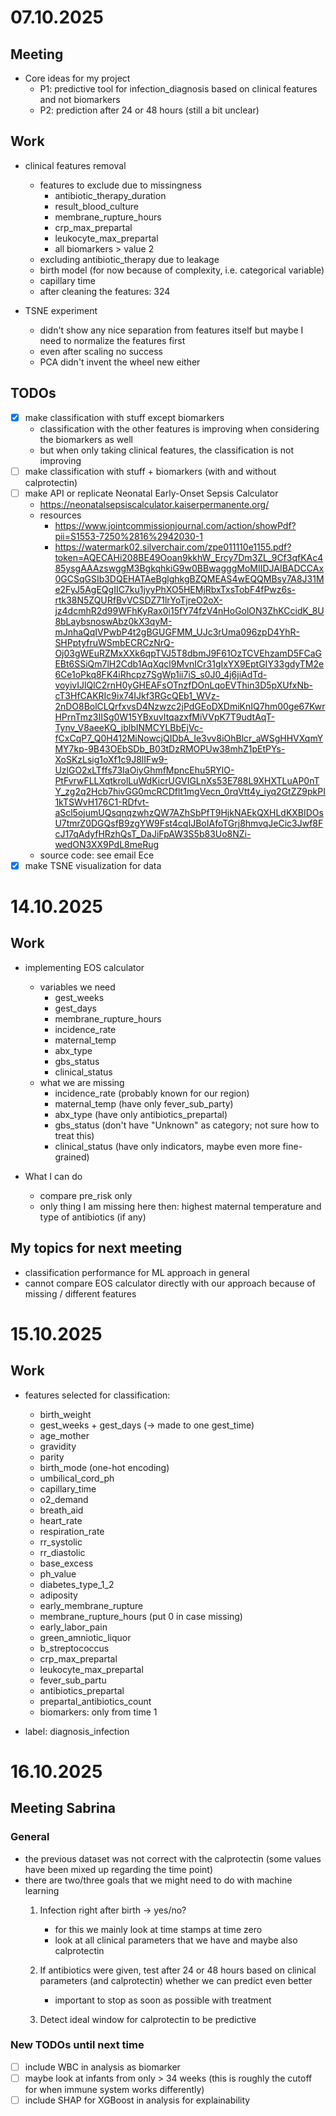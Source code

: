 # 07.10.2025
## Meeting 
- Core ideas for my project
    - P1: predictive tool for infection_diagnosis based on clinical features and not biomarkers
    - P2: prediction after 24 or 48 hours (still a bit unclear)


## Work 
- clinical features removal
    - features to exclude due to missingness
        - antibiotic_therapy_duration
        - result_blood_culture
        - membrane_rupture_hours
        - crp_max_prepartal
        - leukocyte_max_prepartal
        - all biomarkers > value 2
    - excluding antibiotic_therapy due to leakage
    - birth model (for now because of complexity, i.e. categorical variable)
    - capillary time
    - after cleaning the features: 324 

- TSNE experiment
    - didn't show any nice separation from features itself but maybe I need to normalize the features first
    - even after scaling no success
    - PCA didn't invent the wheel new either


## TODOs
- [x] make classification with stuff except biomarkers
    - classification with the other features is improving when considering the biomarkers as well 
    - but when only taking clinical features, the classification is not improving
- [ ] make classification with stuff + biomarkers (with and without calprotectin)
- [ ] make API or replicate Neonatal Early-Onset Sepsis Calculator
    - https://neonatalsepsiscalculator.kaiserpermanente.org/
    - resources
        - https://www.jointcommissionjournal.com/action/showPdf?pii=S1553-7250%2816%2942030-1
        - https://watermark02.silverchair.com/zpe011110e1155.pdf?token=AQECAHi208BE49Ooan9kkhW_Ercy7Dm3ZL_9Cf3qfKAc485ysgAAAzswggM3BgkqhkiG9w0BBwagggMoMIIDJAIBADCCAx0GCSqGSIb3DQEHATAeBglghkgBZQMEAS4wEQQMBsy7A8J31Me2FyJ5AgEQgIIC7ku1jyyPhXO5HEMjRbxTxsTobF4fPwz6s-rtk38N5ZQURfBvVCSDZ71lrYoTjreO2oX-jz4dcmhR2d99WFhKyRax0i15fY74fzV4nHoGolON3ZhKCcidK_8U8bLaybsnoswAbz0kX3qyM-mJnhaQqIVPwbP4t2gBGUGFMM_UJc3rUma096zpD4YhR-SHPptyfruWSmbECRCzNrQ-Oj03gWEuRZMxXXk6qpTVJ5T8dbmJ9F61OzTCVEhzamD5FCaGEBt6SSiQm7lH2Cdb1AqXqcl9MvnICr31gIxYX9EptGIY33gdyTM2e6Ce1oPkq8FK4iRhcpz7SgWp1ii7iS_s0J0_4j6jiAdTd-voyivIJlQlC2rnH0yGHEAFsOTnzfDOnLqoEVThin3D5pXUfxNb-cT3HfCAKRIc9ix74IJkf3RGcQEb1_WVz-2nDO8BolCLQrfxvsD4Nzwzc2jPdGEoDXDmiKnIQ7hm00ge67KwrHPrnTmz3IISg0W15YBxuvItqazxfMiVVpK7T9udtAqT-Tynv_V8aeeKQ_jblbINMCYLBbEjVc-fCxCqP7_Q0H412MiNowcjQIDbA_Ie3vv8iOhBlcr_aWSgHHVXqmYMY7kp-9B43OEbSDb_B03tDzRMOPUw38mhZ1pEtPYs-XoSKzLsig1oXf1c9J8lIFw9-UzlGO2xLTffs73IaOiyGhmfMpncEhu5RYlO-PtFvrwFLLXqtkrolLuWdKicrUGVIGLnXs53E788L9XHXTLuAP0nTY_zg2q2Hcb7hivGG0mcRCDflt1mgVecn_0rqVtt4y_iyq2GtZZ9pkPI1kTSWvH176C1-RDfvt-aScl5ojumUQsqnqzwhzQW7AZhSbPfT9HjkNAEkQXHLdKXBIDOsU7tmrZ0DGQsfB9zgYW9Fst4cqIJBoIAfoTGrj8hmvqJeCic3Jwf8FcJ17qAdyfHRzhQsT_DaJiFpAW3S5b83Uo8NZi-wedON3XX9PdL8meRug
    - source code: see email Ece
- [x] make TSNE visualization for data

# 14.10.2025
## Work 
- implementing EOS calculator
    - variables we need 
        - gest_weeks
        - gest_days
        - membrane_rupture_hours
        - incidence_rate 
        - maternal_temp
        - abx_type
        - gbs_status
        - clinical_status
    - what we are missing
        - incidence_rate (probably known for our region)
        - maternal_temp (have only fever_sub_party)
        - abx_type (have only antibiotics_prepartal)
        - gbs_status (don't have "Unknown" as category; not sure how to treat this)
        - clinical_status (have only indicators, maybe even more fine-grained)

- What I can do
    - compare pre_risk only 
    - only thing I am missing here then: highest maternal temperature and type of antibiotics (if any)


## My topics for next meeting
- classification performance for ML approach in general 
- cannot compare EOS calculator directly with our approach because of missing / different features


# 15.10.2025
## Work 
- features selected for classification: 
    - birth_weight
    - gest_weeks + gest_days (-> made to one gest_time)
    - age_mother
    - gravidity
    - parity
    - birth_mode (one-hot encoding)
    - umbilical_cord_ph
    - capillary_time
    - o2_demand
    - breath_aid
    - heart_rate
    - respiration_rate
    - rr_systolic
    - rr_diastolic
    - base_excess
    - ph_value
    - diabetes_type_1_2
    - adiposity
    - early_membrane_rupture
    - membrane_rupture_hours (put 0 in case missing)
    - early_labor_pain
    - green_amniotic_liquor
    - b_streptococcus
    - crp_max_prepartal
    - leukocyte_max_prepartal
    - fever_sub_partu
    - antibiotics_prepartal
    - prepartal_antibiotics_count
    - biomarkers: only from time 1


- label: diagnosis_infection

# 16.10.2025
## Meeting Sabrina

### General 
- the previous dataset was not correct with the calprotectin (some values have been mixed up regarding the time point)
- there are two/three goals that we might need to do with machine learning 
    1. Infection right after birth -> yes/no? 
        - for this we mainly look at time stamps at time zero
        - look at all clinical parameters that we have and maybe also calprotectin
    2. If antibiotics were given, test after 24 or 48 hours based on clinical parameters (and calprotectin) whether we can predict even better
        - important to stop as soon as possible with treatment

    3. Detect ideal window for calprotectin to be predictive



### New TODOs until next time
- [ ] include WBC in analysis as biomarker
- [ ] maybe look at infants from only > 34 weeks (this is roughly the cutoff for when immune system works differently)
- [ ] include SHAP for XGBoost in analysis for explainability 